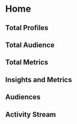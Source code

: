 # Home

##  Total Profiles
##  Total Audience
##  Total Metrics
##  Insights and Metrics
##  Audiences
##  Activity Stream
